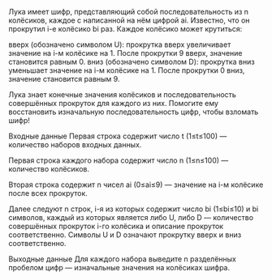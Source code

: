 Лука имеет шифр, представляющий собой последовательность из n колёсиков, каждое с написанной на нём цифрой ai. Известно, что он прокрутил i-е колёсико bi раз. Каждое колёсико может крутиться:

вверх (обозначено символом U): прокрутка вверх увеличивает значение на i-м колёсике на 1. После прокрутки 9 вверх, значение становится равным 0.
вниз (обозначено символом D): прокрутка вниз уменьшает значение на i-м колёсике на 1. После прокрутки 0 вниз, значение становится равным 9.

Лука знает конечные значения колёсиков и последовательность совершённых прокруток для каждого из них. Помогите ему восстановить изначальную последовательность цифр, чтобы взломать шифр!

Входные данные
Первая строка содержит число t (1≤t≤100) — количество наборов входных данных.

Первая строка каждого набора содержит число n (1≤n≤100) — количество колёсиков.

Вторая строка содержит n чисел ai (0≤ai≤9) — значение на i-м колёсике после всех прокруток.

Далее следуют n строк, i-я из которых содержит число bi (1≤bi≤10) и bi символов, каждый из которых является либо U, либо D — количество совершённых прокруток i-го колёсика и описание прокруток соответственно. Символы U и D означают прокрутку вверх и вниз соответственно.

Выходные данные
Для каждого набора выведите n разделённых пробелом цифр  — изначальные значения на колёсиках шифра.